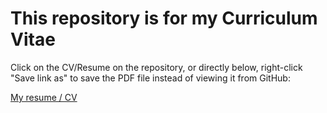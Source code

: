 # This repository is for my Curriculum Vitae

Click on the CV/Resume on the repository, or directly below, right-click "Save link as" to save the PDF file instead of viewing it from GitHub:

[My resume / CV](https://github.com/SammyKrosoft/My-Resume/blob/main/Resume-CV_Samdrey_US_CAN_2022%20-%20NoAddress.pdf)
